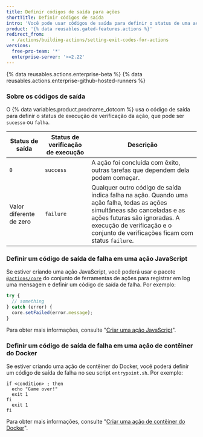 ```yaml
---
title: Definir códigos de saída para ações
shortTitle: Definir códigos de saída
intro: 'Você pode usar códigos de saída para definir o status de uma ação. {% data variables.product.prodname_dotcom %} exibe os status para indicar a aprovação ou falha das ações.'
product: '{% data reusables.gated-features.actions %}'
redirect_from:
  - /actions/building-actions/setting-exit-codes-for-actions
versions:
  free-pro-team: '*'
  enterprise-server: '>=2.22'
---
```


{% data reusables.actions.enterprise-beta %}
{% data reusables.actions.enterprise-github-hosted-runners %}

### Sobre os códigos de saída

O {% data variables.product.prodname_dotcom %} usa o código de saída para definir o status de execução de verificação da ação, que pode ser `sucesso` ou `falha`.

| Status de saída         | Status de verificação de execução | Descrição                                                                                                                                                                                                                                  |
| ----------------------- | --------------------------------- | ------------------------------------------------------------------------------------------------------------------------------------------------------------------------------------------------------------------------------------------ |
| `0`                     | `success`                         | A ação foi concluída com êxito, outras tarefas que dependem dela podem começar.                                                                                                                                                            |
| Valor diferente de zero | `failure`                         | Qualquer outro código de saída indica falha na ação. Quando uma ação falha, todas as ações simultâneas são canceladas e as ações futuras são ignoradas. A execução de verificação e o conjunto de verificações ficam com status `failure`. |

### Definir um código de saída de falha em uma ação JavaScript

Se estiver criando uma ação JavaScript, você poderá usar o pacote [`@actions/core`](https://github.com/actions/toolkit/tree/master/packages/core) do conjunto de ferramentas de ações para registrar em log uma mensagem e definir um código de saída de falha. Por exemplo:

```javascript
try {
  // something
} catch (error) {
  core.setFailed(error.message);
}
```

Para obter mais informações, consulte "[Criar uma ação JavaScript](/articles/creating-a-javascript-action)".

### Definir um código de saída de falha em uma ação de contêiner do Docker

Se estiver criando uma ação de contêiner do Docker, você poderá definir um código de saída de falha no seu script `entrypoint.sh`. Por exemplo:

```
if <condition> ; then
  echo "Game over!"
  exit 1
fi
  exit 1
fi
```

Para obter mais informações, consulte "[Criar uma ação de contêiner do Docker](/articles/creating-a-docker-container-action)".
